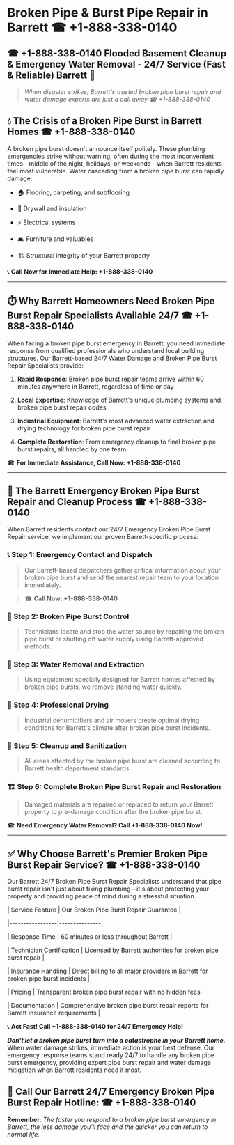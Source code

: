 # Broken Pipe & Burst Pipe Repair in Barrett ☎ +1-888-338-0140  
## ☎ +1-888-338-0140 Flooded Basement Cleanup & Emergency Water Removal - 24/7 Service (Fast & Reliable) Barrett 🚨  

> *When disaster strikes, Barrett's trusted broken pipe burst repair and water damage experts are just a call away ☎ +1-888-338-0140*  

## 💧 The Crisis of a Broken Pipe Burst in Barrett Homes ☎ +1-888-338-0140  

A broken pipe burst doesn't announce itself politely. These plumbing emergencies strike without warning, often during the most inconvenient times—middle of the night, holidays, or weekends—when Barrett residents feel most vulnerable. Water cascading from a broken pipe burst can rapidly damage:  

* 🏠 Flooring, carpeting, and subflooring  
* 🧱 Drywall and insulation  
* ⚡ Electrical systems  
* 🛋️ Furniture and valuables  
* 🏗️ Structural integrity of your Barrett property  

📞 **Call Now for Immediate Help: +1-888-338-0140**  

---  

## ⏱️ Why Barrett Homeowners Need Broken Pipe Burst Repair Specialists Available 24/7 ☎ +1-888-338-0140  

When facing a broken pipe burst emergency in Barrett, you need immediate response from qualified professionals who understand local building structures. Our Barrett-based 24/7 Water Damage and Broken Pipe Burst Repair Specialists provide:  

1. **Rapid Response**: Broken pipe burst repair teams arrive within 60 minutes anywhere in Barrett, regardless of time or day  
2. **Local Expertise**: Knowledge of Barrett's unique plumbing systems and broken pipe burst repair codes  
3. **Industrial Equipment**: Barrett's most advanced water extraction and drying technology for broken pipe burst repair  
4. **Complete Restoration**: From emergency cleanup to final broken pipe burst repairs, all handled by one team  

☎ **For Immediate Assistance, Call Now: +1-888-338-0140**  

---  

## 🔧 The Barrett Emergency Broken Pipe Burst Repair and Cleanup Process ☎ +1-888-338-0140  

When Barrett residents contact our 24/7 Emergency Broken Pipe Burst Repair service, we implement our proven Barrett-specific process:  

### 📞 Step 1: Emergency Contact and Dispatch  
> Our Barrett-based dispatchers gather critical information about your broken pipe burst and send the nearest repair team to your location immediately.  
> ☎ **Call Now: +1-888-338-0140**  

### 🚿 Step 2: Broken Pipe Burst Control  
> Technicians locate and stop the water source by repairing the broken pipe burst or shutting off water supply using Barrett-approved methods.  

### 🌊 Step 3: Water Removal and Extraction  
> Using equipment specially designed for Barrett homes affected by broken pipe bursts, we remove standing water quickly.  

### 💨 Step 4: Professional Drying  
> Industrial dehumidifiers and air movers create optimal drying conditions for Barrett's climate after broken pipe burst incidents.  

### 🧼 Step 5: Cleanup and Sanitization  
> All areas affected by the broken pipe burst are cleaned according to Barrett health department standards.  

### 🏗️ Step 6: Complete Broken Pipe Burst Repair and Restoration  
> Damaged materials are repaired or replaced to return your Barrett property to pre-damage condition after the broken pipe burst.  

☎ **Need Emergency Water Removal? Call +1-888-338-0140 Now!**  

---  

## ✅ Why Choose Barrett's Premier Broken Pipe Burst Repair Service? ☎ +1-888-338-0140  

Our Barrett 24/7 Broken Pipe Burst Repair Specialists understand that pipe burst repair isn't just about fixing plumbing—it's about protecting your property and providing peace of mind during a stressful situation.  

| Service Feature | Our Broken Pipe Burst Repair Guarantee |  
|-----------------|---------------|  
| Response Time | 60 minutes or less throughout Barrett |  
| Technician Certification | Licensed by Barrett authorities for broken pipe burst repair |  
| Insurance Handling | Direct billing to all major providers in Barrett for broken pipe burst incidents |  
| Pricing | Transparent broken pipe burst repair with no hidden fees |  
| Documentation | Comprehensive broken pipe burst repair reports for Barrett insurance requirements |  

📞 **Act Fast! Call +1-888-338-0140 for 24/7 Emergency Help!**  

***Don't let a broken pipe burst turn into a catastrophe in your Barrett home.*** When water damage strikes, immediate action is your best defense. Our emergency response teams stand ready 24/7 to handle any broken pipe burst emergency, providing expert pipe burst repair and water damage mitigation when Barrett residents need it most.  

## 📱 Call Our Barrett 24/7 Emergency Broken Pipe Burst Repair Hotline: ☎ +1-888-338-0140  

**Remember**: *The faster you respond to a broken pipe burst emergency in Barrett, the less damage you'll face and the quicker you can return to normal life.*
